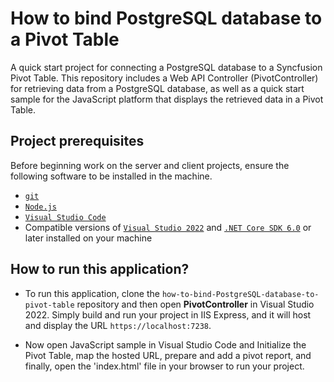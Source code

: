 # How to bind PostgreSQL database to a Pivot Table

A quick start project for connecting a PostgreSQL database to a Syncfusion Pivot Table. This repository includes a Web API Controller (PivotController) for retrieving data from a PostgreSQL database, as well as a quick start sample for the JavaScript platform that displays the retrieved data in a Pivot Table.

## Project prerequisites

Before beginning work on the server and client projects, ensure the following software to be installed in the machine.

* [`git`](https://git-scm.com/downloads)
* [`Node.js`](https://nodejs.org/en/)
* [`Visual Studio Code`](https://code.visualstudio.com/)
* Compatible versions of [`Visual Studio 2022`](https://visualstudio.microsoft.com/downloads/ ) and [`.NET Core SDK 6.0`](https://dotnet.microsoft.com/en-us/download/dotnet/6.0) or later installed on your machine

## How to run this application?

* To run this application, clone the `how-to-bind-PostgreSQL-database-to-pivot-table` repository and then open **PivotController** in Visual Studio 2022. Simply build and run your project in IIS Express, and it will host and display the URL `https://localhost:7238`.

*  Now open JavaScript sample in Visual Studio Code and Initialize the Pivot Table, map the hosted URL, prepare and add a pivot report, and finally, open the 'index.html' file in your browser to run your project.